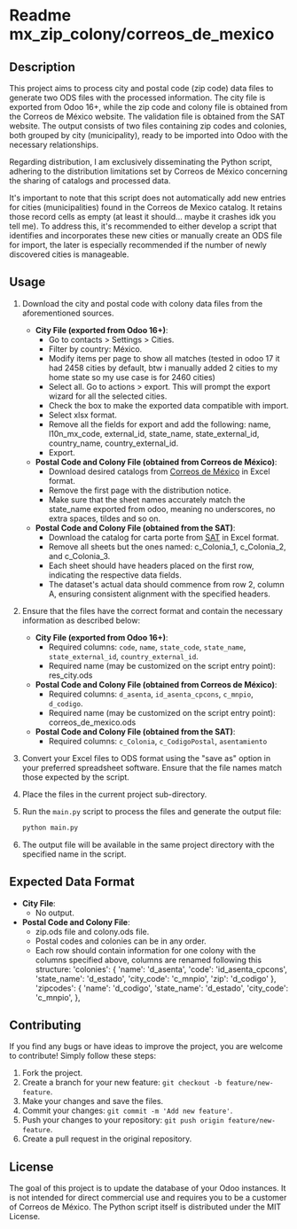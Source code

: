 # Readme mx_zip_colony/correos_de_mexico

## Description
This project aims to process city and postal code (zip code) data files to generate two ODS files with the processed information. 
The city file is exported from Odoo 16+, while the zip code and colony file is obtained from the Correos de México website. The validation file is obtained from the SAT website.
The output consists of two files containing zip codes and colonies, both grouped by city (municipality), ready to be imported into Odoo with the necessary relationships.

Regarding distribution, I am exclusively disseminating the Python script, adhering to the distribution limitations set by Correos de México concerning the sharing of catalogs and processed data.

It's important to note that this script does not automatically add new entries for cities (municipalities) found in the Correos de Mexico catalog.
It retains those record cells as empty (at least it should... maybe it crashes idk you tell me). To address this, it's recommended to either develop a script that identifies and incorporates these new cities or manually create an ODS file for import, the later is especially recommended if the number of newly discovered cities is manageable.

## Usage
1. Download the city and postal code with colony data files from the aforementioned sources.
   - **City File (exported from Odoo 16+)**:
      - Go to contacts > Settings > Cities.
      - Filter by country: México.
      - Modify items per page to show all matches (tested in odoo 17 it had 2458 cities by default, btw i manually added 2 cities to my home state so my use case is for 2460 cities)
      - Select all. Go to actions > export. This will prompt the export wizard for all the selected cities.
      - Check the box to make the exported data compatible with import.
      - Select xlsx format.
      - Remove all the fields for export and add the following: name, l10n_mx_code, external_id, state_name, state_external_id, country_name, country_external_id.
      - Export.
   - **Postal Code and Colony File (obtained from Correos de México)**:
      - Download desired catalogs from [Correos de México](https://www.correosdemexico.gob.mx/SSLServicios/ConsultaCP/CodigoPostal_Exportar.aspx) in Excel format.
      - Remove the first page with the distribution notice.
      - Make sure that the sheet names accurately match the state_name exported from odoo, meaning no underscores, no extra spaces, tildes and so on.
   - **Postal Code and Colony File (obtained from  the SAT)**:
      - Download the catalog for carta porte from [SAT](http://omawww.sat.gob.mx/tramitesyservicios/Paginas/complemento_carta_porte.htm) in Excel format.
      - Remove all sheets but the ones named: c_Colonia_1, c_Colonia_2, and c_Colonia_3.
      - Each sheet should have headers placed on the first row, indicating the respective data fields.
      - The dataset's actual data should commence from row 2, column A, ensuring consistent alignment with the specified headers.
2. Ensure that the files have the correct format and contain the necessary information as described below:
   - **City File (exported from Odoo 16+)**:
     - Required columns: `code`, `name`, `state_code`, `state_name`, `state_external_id`, `country_external_id`.
     - Required name (may be customized on the script entry point): res_city.ods
   - **Postal Code and Colony File (obtained from Correos de México)**:
     - Required columns: `d_asenta`, `id_asenta_cpcons`, `c_mnpio`, `d_codigo`.
     - Required name (may be customized on the script entry point): correos_de_mexico.ods
   - **Postal Code and Colony File (obtained from  the SAT)**:
     - Required columns: `c_Colonia`, `c_CodigoPostal`, `asentamiento`

3. Convert your Excel files to ODS format using the "save as" option in your preferred spreadsheet software. Ensure that the file names match those expected by the script.
3. Place the files in the current project sub-directory.
4. Run the `main.py` script to process the files and generate the output file:
   ```bash
   python main.py
   ```
5. The output file will be available in the same project directory with the specified name in the script.

## Expected Data Format
- **City File**:
  - No output.
- **Postal Code and Colony File**:
  - zip.ods file and colony.ods file.
  - Postal codes and colonies can be in any order.
  - Each row should contain information for one colony with the columns specified above, columns are renamed following this structure:
      'colonies': {
          'name': 'd_asenta',
          'code': 'id_asenta_cpcons',
          'state_name': 'd_estado',
          'city_code': 'c_mnpio',
          'zip': 'd_codigo'
      },
      'zipcodes': {
          'name': 'd_codigo',
          'state_name': 'd_estado',
          'city_code': 'c_mnpio',
      },

## Contributing
If you find any bugs or have ideas to improve the project, you are welcome to contribute! Simply follow these steps:
1. Fork the project.
2. Create a branch for your new feature: `git checkout -b feature/new-feature`.
3. Make your changes and save the files.
4. Commit your changes: `git commit -m 'Add new feature'`.
5. Push your changes to your repository: `git push origin feature/new-feature`.
6. Create a pull request in the original repository.

## License
The goal of this project is to update the database of your Odoo instances. It is not intended for direct commercial use and requires you to be a customer of Correos de México.
The Python script itself is distributed under the MIT License.
